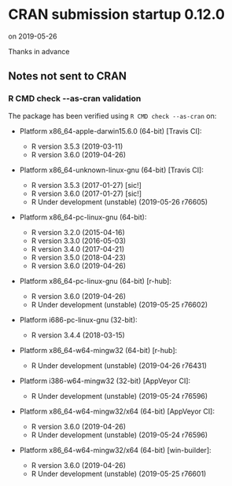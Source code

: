 # CRAN submission startup 0.12.0

on 2019-05-26

Thanks in advance


## Notes not sent to CRAN

### R CMD check --as-cran validation

The package has been verified using `R CMD check --as-cran` on:

* Platform x86_64-apple-darwin15.6.0 (64-bit) [Travis CI]:
  - R version 3.5.3 (2019-03-11)
  - R version 3.6.0 (2019-04-26)

* Platform x86_64-unknown-linux-gnu (64-bit) [Travis CI]:
  - R version 3.5.3 (2017-01-27) [sic!]
  - R version 3.6.0 (2017-01-27) [sic!]
  - R Under development (unstable) (2019-05-26 r76605)

* Platform x86_64-pc-linux-gnu (64-bit):
  - R version 3.2.0 (2015-04-16)
  - R version 3.3.0 (2016-05-03)
  - R version 3.4.0 (2017-04-21)
  - R version 3.5.0 (2018-04-23)
  - R version 3.6.0 (2019-04-26)

* Platform x86_64-pc-linux-gnu (64-bit) [r-hub]:
  - R version 3.6.0 (2019-04-26)
  - R Under development (unstable) (2019-05-25 r76602)

* Platform i686-pc-linux-gnu (32-bit):
  - R version 3.4.4 (2018-03-15)

* Platform x86_64-w64-mingw32 (64-bit) [r-hub]:
  - R Under development (unstable) (2019-04-26 r76431)

* Platform i386-w64-mingw32 (32-bit) [AppVeyor CI]:
  - R Under development (unstable) (2019-05-24 r76596)

* Platform x86_64-w64-mingw32/x64 (64-bit) [AppVeyor CI]:
  - R version 3.6.0 (2019-04-26)
  - R Under development (unstable) (2019-05-24 r76596)

* Platform x86_64-w64-mingw32/x64 (64-bit) [win-builder]:
  - R version 3.6.0 (2019-04-26)
  - R Under development (unstable) (2019-05-25 r76601)
